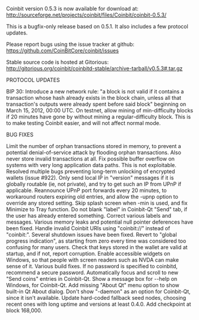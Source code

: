 Coinbit version 0.5.3 is now available for download at:
http://sourceforge.net/projects/coinbit/files/Coinbit/coinbit-0.5.3/

This is a bugfix-only release based on 0.5.1.
It also includes a few protocol updates.

Please report bugs using the issue tracker at github:
https://github.com/CoinBitCore/coinbit/issues

Stable source code is hosted at Gitorious:
http://gitorious.org/coinbit/coinbitd-stable/archive-tarball/v0.5.3#.tar.gz

PROTOCOL UPDATES

BIP 30: Introduce a new network rule: "a block is not valid if it contains a transaction whose hash already exists in the block chain, unless all that transaction's outputs were already spent before said block" beginning on March 15, 2012, 00:00 UTC.
On testnet, allow mining of min-difficulty blocks if 20 minutes have gone by without mining a regular-difficulty block. This is to make testing Coinbit easier, and will not affect normal mode.

BUG FIXES

Limit the number of orphan transactions stored in memory, to prevent a potential denial-of-service attack by flooding orphan transactions. Also never store invalid transactions at all.
Fix possible buffer overflow on systems with very long application data paths. This is not exploitable.
Resolved multiple bugs preventing long-term unlocking of encrypted wallets
(issue #922).
Only send local IP in "version" messages if it is globally routable (ie, not private), and try to get such an IP from UPnP if applicable.
Reannounce UPnP port forwards every 20 minutes, to workaround routers expiring old entries, and allow the -upnp option to override any stored setting.
Skip splash screen when -min is used, and fix Minimize to Tray function.
Do not blank "label" in Coinbit-Qt "Send" tab, if the user has already entered something.
Correct various labels and messages.
Various memory leaks and potential null pointer deferences have been fixed.
Handle invalid Coinbit URIs using "coinbit://" instead of "coinbit:".
Several shutdown issues have been fixed.
Revert to "global progress indication", as starting from zero every time was considered too confusing for many users.
Check that keys stored in the wallet are valid at startup, and if not, report corruption.
Enable accessible widgets on Windows, so that people with screen readers such as NVDA can make sense of it.
Various build fixes.
If no password is specified to coinbitd, recommend a secure password.
Automatically focus and scroll to new "Send coins" entries in Coinbit-Qt.
Show a message box for --help on Windows, for Coinbit-Qt.
Add missing "About Qt" menu option to show built-in Qt About dialog.
Don't show "-daemon" as an option for Coinbit-Qt, since it isn't available.
Update hard-coded fallback seed nodes, choosing recent ones with long uptime and versions at least 0.4.0.
Add checkpoint at block 168,000.
